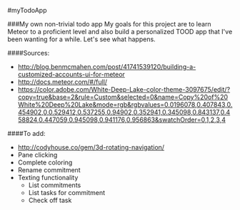 #myTodoApp

###My own non-trivial todo app
My goals for this project are to learn Meteor to a proficient level and also build a personalized TOOD app that I've been wanting for a while. Let's see what happens.

####Sources: 
* http://blog.benmcmahen.com/post/41741539120/building-a-customized-accounts-ui-for-meteor
* http://docs.meteor.com/#/full/
* https://color.adobe.com/White-Deep-Lake-color-theme-3097675/edit/?copy=true&base=2&rule=Custom&selected=0&name=Copy%20of%20White%20Deep%20Lake&mode=rgb&rgbvalues=0.0196078,0.407843,0.454902,0,0.529412,0.537255,0.94902,0.352941,0.345098,0.843137,0.458824,0.447059,0.945098,0.941176,0.956863&swatchOrder=0,1,2,3,4

####To add:
* http://codyhouse.co/gem/3d-rotating-navigation/
* Pane clicking
* Complete coloring
* Rename commitment
* Texting functionality
  * List commitments
  * List tasks for commitment
  * Check off task